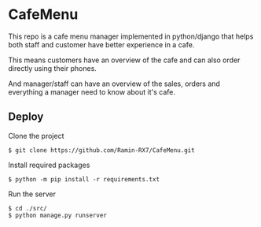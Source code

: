 # CafeMenu


This repo is a cafe menu manager implemented in python/django that helps both staff and customer have better experience in a cafe.

This means customers have an overview of the cafe and can also order directly using their phones.

And manager/staff can have an overview of the sales, orders and everything a manager need to know about it's cafe.



## Deploy

Clone the project

    $ git clone https://github.com/Ramin-RX7/CafeMenu.git


Install required packages

    $ python -m pip install -r requirements.txt

Run the server

    $ cd ./src/
    $ python manage.py runserver
